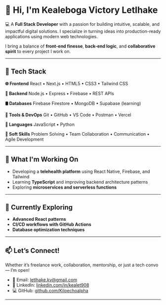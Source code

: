 # 👋 Hi, I'm **Kealeboga Victory Letlhake**

💻 A **Full Stack Developer** with a passion for building intuitive, scalable, and impactful digital solutions. I specialize in turning ideas into production-ready applications using modern web technologies.

I bring a balance of **front-end finesse**, **back-end logic**, and **collaborative spirit** to every project I work on.

---

## 🚀 Tech Stack

**🌐 Frontend**
React • Next.js • HTML5 • CSS3 • Tailwind CSS

**🧠 Backend**
Node.js • Express • Firebase • REST APIs

**🛢️ Databases**
Firebase Firestore • MongoDB • Supabase (learning)

**🧰 Tools & DevOps**
Git • GitHub • VS Code • Postman • Vercel

**🧠 Languages**
JavaScript • Python

**💬 Soft Skills**
Problem Solving • Team Collaboration • Communication • Agile Development

---

## 💼 What I'm Working On

* Developing a **telehealth platform** using React Native, Firebase, and Tailwind
* Learning **TypeScript** and improving backend architecture patterns
* Exploring **microservices and serverless functions**

---

## 🌱 Currently Exploring

* **Advanced React patterns**
* **CI/CD workflows with GitHub Actions**
* **Database optimization techniques**

---

## 📫 Let’s Connect!

Whether it’s freelance work, collaboration, mentorship, or just a tech convo — I’m open!

* 📧 Email: [letlhake.kv@gmail.com](mailto:letlhake.kv@gmail.com)
* 💼 LinkedIn: [linkedin.com/in/kealet908](https://www.linkedin.com/in/kealet908)
* 💻 GitHub: [github.com/Kiloechoalpha](https://github.com/Kiloechoalpha)

---
